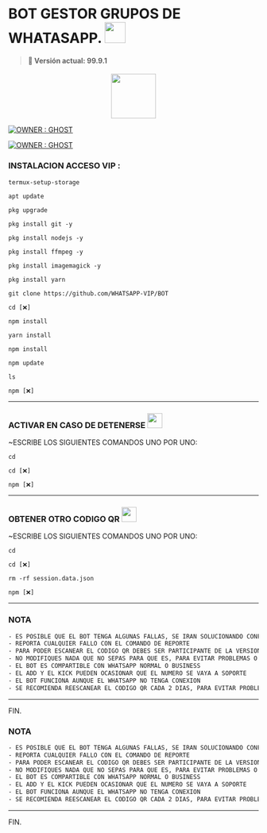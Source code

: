 # BOT GESTOR GRUPOS DE WHATASAPP. <img src="https://www.adslzone.net/app/uploads-adslzone.net/2021/05/hacker-tipos.jpg?x=480&y=375&quality=40" height="42px">
> #### 🚀 Versión actual: 99.9.1

<p align="center"> 
  <a href="https://github.com/WHATSAPP-VIP"><img src="http://readme-typing-svg.herokuapp.com?font=mono&size=17&duration=4000&color=f6291a&center=falso&vCenter=falso&lines=✦҈͜͡➳👻𝕲𝔥𝔬𝔰𝔱•✓☆ۣۜۜ͜͡🌹++%F0%9F%8C%80;Desarrollador+en+fase+beta.+%F0%9F%90%B2" height="90px"
</p>

<p align="center">
</p>
<a href="#"><img title="OWNER : GHOST" src="https://img.shields.io/badge/ES NECESARIO QUE LEA TODO EL README-red?colorA=%F77F48FF&colorB=%F77F48FF&style=for-the-badge"></a>
 

<p align="center">
</p>
<a href="#"><img title="OWNER : GHOST" src="https://img.shields.io/badge/ES NECESARIO QUE LEA TODO EL README-red?colorA=%F77F48FF&colorB=%F77F48FF&style=for-the-badge"></a>


### INSTALACION ACCESO VIP :
```
termux-setup-storage
```
```
apt update 
```
```
pkg upgrade 
```
```
pkg install git -y
```
```
pkg install nodejs -y
```
```
pkg install ffmpeg -y
```
```
pkg install imagemagick -y
```
``` 
pkg install yarn
```
```
git clone https://github.com/WHATSAPP-VIP/BOT
```
```
cd [❌]
```
```
npm install
```
``` 
yarn install 
```
```
npm install
```
```
npm update
```
```
ls
```
```
npm [❌]
```
----    
### ACTIVAR EN CASO DE DETENERSE <img src="https://i.pinimg.com/originals/0e/c9/89/0ec989dde8b5fc0deef4e5b09292b605.gif" height="30px">

~ESCRIBE LOS SIGUIENTES COMANDOS UNO POR UNO:
```
cd 
```
```
cd [❌]
```
```
npm [❌]
```
------

### OBTENER OTRO CODIGO QR <img src="http://4.bp.blogspot.com/-mFQY5cKLkQ0/U0kwKQn5RzI/AAAAAAAADk0/FDOXxWZ9grU/s1600/QR-code-color.png" height="30px">

~ESCRIBE LOS SIGUIENTES COMANDOS UNO POR UNO:
```
cd 
```
```
cd [❌]
```
```
rm -rf session.data.json
```
```
npm [❌]
```
----
  
### NOTA 
```bash
- ES POSIBLE QUE EL BOT TENGA ALGUNAS FALLAS, SE IRAN SOLUCIONANDO CONFORME SE VAYAN DETECTANDO
- REPORTA CUALQUIER FALLO CON EL COMANDO DE REPORTE 
- PARA PODER ESCANEAR EL CODIGO QR DEBES SER PARTICIPANTE DE LA VERSION MULTI-DEVICE (BETA) DE WHATSAPP
- NO MODIFIQUES NADA QUE NO SEPAS PARA QUE ES, PARA EVITAR PROBLEMAS O ERRORES
- EL BOT ES COMPARTIBLE CON WHATSAPP NORMAL O BUSINESS
- EL ADD Y EL KICK PUEDEN OCASIONAR QUE EL NUMERO SE VAYA A SOPORTE 
- EL BOT FUNCIONA AUNQUE EL WHATSAPP NO TENGA CONEXION 
- SE RECOMIENDA REESCANEAR EL CODIGO QR CADA 2 DIAS, PARA EVITAR PROBLEMAS O ERRORES
```
----
FIN.

    
### NOTA 
```bash
- ES POSIBLE QUE EL BOT TENGA ALGUNAS FALLAS, SE IRAN SOLUCIONANDO CONFORME SE VAYAN DETECTANDO
- REPORTA CUALQUIER FALLO CON EL COMANDO DE REPORTE 
- PARA PODER ESCANEAR EL CODIGO QR DEBES SER PARTICIPANTE DE LA VERSION MULTI-DEVICE (BETA) DE WHATSAPP
- NO MODIFIQUES NADA QUE NO SEPAS PARA QUE ES, PARA EVITAR PROBLEMAS O ERRORES
- EL BOT ES COMPARTIBLE CON WHATSAPP NORMAL O BUSINESS
- EL ADD Y EL KICK PUEDEN OCASIONAR QUE EL NUMERO SE VAYA A SOPORTE 
- EL BOT FUNCIONA AUNQUE EL WHATSAPP NO TENGA CONEXION 
- SE RECOMIENDA REESCANEAR EL CODIGO QR CADA 2 DIAS, PARA EVITAR PROBLEMAS O ERRORES
```
----
FIN.
